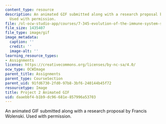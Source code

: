 ```yaml
---
content_type: resource
description: An animated GIF submitted along with a research proposal by Francis Wolenski.
  Used with permission.
file: /ol-ocw-studio-app/courses/7-345-evolution-of-the-immune-system-spring-2005/daaebbf4b1b9dc96681e857996a53703_francisanimated.gif
file_size: 1435407
file_type: image/gif
image_metadata:
  caption: ''
  credit: ''
  image-alt: ''
learning_resource_types:
- Assignments
license: https://creativecommons.org/licenses/by-nc-sa/4.0/
ocw_type: OCWImage
parent_title: Assignments
parent_type: CourseSection
parent_uid: 91fd6730-2fd0-97b8-3bf6-240144b45f72
resourcetype: Image
title: Project 2 Animated GIF
uid: daaebbf4-b1b9-dc96-681e-857996a53703
---
```

An animated GIF submitted along with a research proposal by Francis Wolenski. Used with permission.